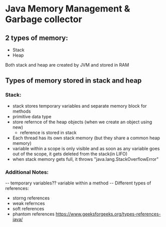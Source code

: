 

# Java Memory Management & Garbage collector
2 types of memory:
-------------------
- Stack
- Heap

Both stack and heap are created by JVM and stored in RAM

## Types of memory stored in stack and heap
### Stack:
* stack stores temporary variables and separate memory block for methods
* primitive data type
* store refernce of the heap objects (when we create an object using new)
   - reference is stored in stack
* Each thread has its own stack memory (but they share a common heap memory)
* variable within a scope is only visible and as soon as any variable goes out of the scope, it gets deleted from the stack(in LIFO)
* when stack memory gets full, it throws "java.lang.StackOverflowError"


### Additional Notes:
-- temporary variables?? variable within a method
-- Different types of references:
- storng references
- weak refernces
- soft references
- phantom references
https://www.geeksforgeeks.org/types-references-java/